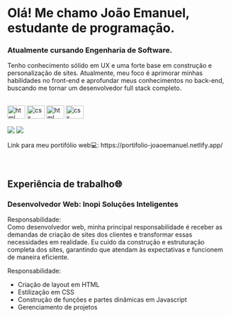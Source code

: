 # Olá! Me chamo João Emanuel, estudante de programação.
### Atualmente cursando Engenharia de Software.

<div style="display: inline_block">

<p>Tenho conhecimento sólido em UX e uma forte base em construção e personalização de sites. Atualmente, meu foco é aprimorar minhas habilidades no front-end e aprofundar meus conhecimentos no back-end, buscando me tornar um desenvolvedor full stack completo.</p>
</br>
<img class="lang" align="center" alt="html" height="30" width="40" src="https://cdn.jsdelivr.net/gh/devicons/devicon@latest/icons/html5/html5-original.svg" />
<img class="lang" align="center" alt="css" height="30" width="40" src="https://cdn.jsdelivr.net/gh/devicons/devicon@latest/icons/css3/css3-original.svg" />
<img class="lang" align="center" alt="html" height="30" width="40" src="https://cdn.jsdelivr.net/gh/devicons/devicon@latest/icons/javascript/javascript-original.svg" />
<img class="lang" align="center" alt="css" height="30" width="40" src="https://cdn.jsdelivr.net/gh/devicons/devicon@latest/icons/php/php-original.svg" />
                    
</div>

</br>

<div>
 <a href="https:https://www.instagram.com/jaozox/" target="_blank"><img src="https://img.shields.io/badge/-Instagram-%23E4405F?style=for-the-badge&logo=instagram&logoColor=white" target="_blank"></a>
  <a href = "mailto:joaoemanuelsilvaneri2005@gmail.com"><img src="https://img.shields.io/badge/-Gmail-%23333?style=for-the-badge&logo=gmail&logoColor=white" target="_blank"></a>
</div>
<p>Link para meu portifólio web💻: https://portifolio-joaoemanuel.netlify.app/</p>
</br>
<h2>Experiência de trabalho🌐</h2>
<h3>Desenvolvedor Web: Inopi Soluções Inteligentes</h3>
<p>Responsabilidade:</br>
Como desenvolvedor web, minha principal responsabilidade é receber as demandas de criação de sites dos clientes e transformar essas necessidades em realidade. Eu cuido da construção e estruturação completa dos sites, garantindo que atendam às expectativas e funcionem de maneira eficiente.</p>

<p>Responsabilidade:</p>
<ul>
  <li>Criação de layout em HTML</li>
  <li>Estilização em CSS</li>
  <li>Construção de funções e partes dinâmicas em Javascript</li>
  <li>Gerenciamento de projetos</li>
</ul>
